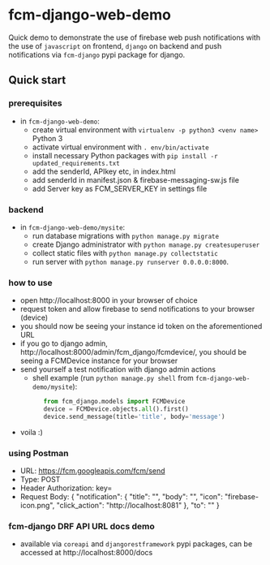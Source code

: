 # fcm-django-web-demo

Quick demo to demonstrate the use of firebase web push notifications with the use of `javascript` on frontend, `django` on backend and push notifications via `fcm-django` pypi package for django.

## Quick start

### prerequisites
- in `fcm-django-web-demo`:
  - create virtual environment with `virtualenv -p python3 <venv name>` Python 3
  - activate virtual environment with `. env/bin/activate`
  - install necessary Python packages with `pip install -r updated_requirements.txt`
  - add the senderId, APIkey etc, in index.html
  - add senderId in manifest.json & firebase-messaging-sw.js file
  - add Server key as FCM_SERVER_KEY in settings file
### backend
- in `fcm-django-web-demo/mysite`:
  - run database migrations with `python manage.py migrate`
  - create Django administrator with `python manage.py createsuperuser`
  - collect static files with `python manage.py collectstatic`
  - run server with `python manage.py runserver 0.0.0.0:8000`.

### how to use
- open http://localhost:8000 in your browser of choice
- request token and allow firebase to send notifications to your browser (device)
- you should now be seeing your instance id token on the aforementioned URL
- if you go to django admin, http://localhost:8000/admin/fcm_django/fcmdevice/, you should be seeing a FCMDevice instance for your browser
- send yourself a test notification with django admin actions
  - shell example (run `python manage.py shell` from `fcm-django-web-demo/mysite`):
    ```python
	   from fcm_django.models import FCMDevice
	   device = FCMDevice.objects.all().first()
	   device.send_message(title='title', body='message')
    ```
- voila :)

### using Postman
- URL: https://fcm.googleapis.com/fcm/send
- Type: POST
- Header
	Authorization: key=<server key>
- Request Body:
	{
	  "notification": {
		"title": "<notification title>",
		"body": "<notifiction body>",
		"icon": "firebase-icon.png",
		"click_action": "http://localhost:8081"
	  },
	  "to": "<target device token>"
	}

### fcm-django DRF API URL docs demo

- available via `coreapi` and `djangorestframework` pypi packages, can be accessed at http://localhost:8000/docs
